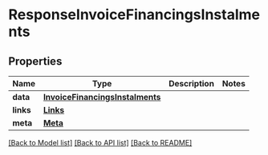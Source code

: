 # ResponseInvoiceFinancingsInstalments

## Properties
Name | Type | Description | Notes
------------ | ------------- | ------------- | -------------
**data** | [**InvoiceFinancingsInstalments**](InvoiceFinancingsInstalments.md) |  | 
**links** | [**Links**](Links.md) |  | 
**meta** | [**Meta**](Meta.md) |  | 

[[Back to Model list]](../README.md#documentation-for-models) [[Back to API list]](../README.md#documentation-for-api-endpoints) [[Back to README]](../README.md)

